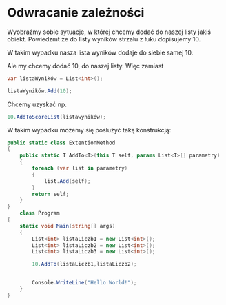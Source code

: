 # Odwracanie zależności

Wyobraźmy sobie sytuacje, w której chcemy dodać do naszej listy jakiś obiekt. Powiedzmt że do listy wyników strzału z łuku dopisujemy 10.

W takim wypadku nasza lista wyników dodaje do siebie samej 10.

Ale my chcemy dodać 10, do naszej listy. Więc zamiast

```csharp
var listaWyników = List<int>();

listaWyników.Add(10);
```

Chcemy uzyskać np.

```csharp
10.AddToScoreList(listawyników);
```

W takim wypadku możemy się posłużyć taką konstrukcją:

```csharp
public static class ExtentionMethod
{
    public static T AddTo<T>(this T self, params List<T>[] parametry)
    {
        foreach (var list in parametry)
        {
            list.Add(self);
        }
        return self;   
    }
}
    class Program
{
    static void Main(string[] args)
    {
        List<int> listaLiczb1 = new List<int>();
        List<int> listaLiczb2 = new List<int>();
        List<int> listaLiczb3 = new List<int>();

        10.AddTo(listaLiczb1,listaLiczb2);


        Console.WriteLine("Hello World!");
    }
}
```

